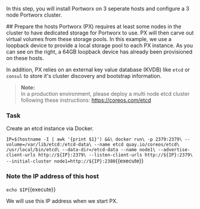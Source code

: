 In this step, you will install Portworx on 3 seperate hosts and configure a 3 node Portworx cluster.

## Prepare the hosts
Portworx (PX) requires at least some nodes in the cluster to have dedicated storage for Portworx to use.  PX will then carve out virtual volumes from these storage pools.  In this example, we use a loopback device to provide a local storage pool to each PX instance.  As you can see on the right, a 64GB loopback device has already been provisioned on these hosts.

In addition, PX relies on an external key value database (KVDB) like `etcd` or `consul` to store it's cluster discovery and bootstrap information.

>**Note:**<br/>In a production environment, please deploy a multi node etcd cluster following these instructions: https://coreos.com/etcd 

### Task
Create an etcd instance via Docker.

`IP=$(hostname -I | awk '{print $1}') &&\
  docker run\
  -p 2379:2379\
  --volume=/var/lib/etcd:/etcd-data\
  --name etcd quay.io/coreos/etcd\
  /usr/local/bin/etcd\
  --data-dir=/etcd-data --name node1\
  --advertise-client-urls http://${IP}:2379\
  --listen-client-urls http://${IP}:2379\
  --initial-cluster node1=http://${IP}:2380`{{execute}}

### Note the IP address of this host
`echo $IP`{{execute}}

We will use this IP address when we start PX.
